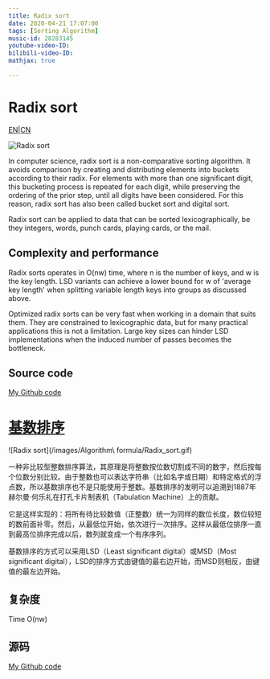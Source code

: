 ```yaml
---
title: Radix sort
date: 2020-04-21 17:07:00
tags: [Sorting Algorithm]
music-id: 28283145
youtube-video-ID: 
bilibili-video-ID: 
mathjax: true

---
```


# Radix sort

[EN](#EN)|[CN](#CN)

![Radix sort](/images/Algorithm%20formula/Radix_sort.gif)

<span id="EN"> 

In computer science, radix sort is a non-comparative sorting algorithm. It avoids comparison by creating and distributing elements into buckets according to their radix. For elements with more than one significant digit, this bucketing process is repeated for each digit, while preserving the ordering of the prior step, until all digits have been considered. For this reason, radix sort has also been called bucket sort and digital sort.

Radix sort can be applied to data that can be sorted lexicographically, be they integers, words, punch cards, playing cards, or the mail.

## Complexity and performance

Radix sorts operates in O(nw) time, where n is the number of keys, and w is the key length. LSD variants can achieve a lower bound for w of 'average key length' when splitting variable length keys into groups as discussed above.

Optimized radix sorts can be very fast when working in a domain that suits them. They are constrained to lexicographic data, but for many practical applications this is not a limitation. Large key sizes can hinder LSD implementations when the induced number of passes becomes the bottleneck.

## Source code

[My Github code](https://github.com/YoTro/Python_repository/blob/master/Sorting_Algorithms/Radix_sort.py)

<span id="CN"> 

# [基数排序](https://baike.baidu.com/item/%E5%9F%BA%E6%95%B0%E6%8E%92%E5%BA%8F)

![Radix sort](/images/Algorithm\ formula/Radix_sort.gif)

一种非比较型整数排序算法，其原理是将整数按位数切割成不同的数字，然后按每个位数分别比较。由于整数也可以表达字符串（比如名字或日期）和特定格式的浮点数，所以基数排序也不是只能使用于整数。基数排序的发明可以追溯到1887年赫尔曼·何乐礼在打孔卡片制表机（Tabulation Machine）上的贡献。

它是这样实现的：将所有待比较数值（正整数）统一为同样的数位长度，数位较短的数前面补零。然后，从最低位开始，依次进行一次排序。这样从最低位排序一直到最高位排序完成以后，数列就变成一个有序序列。

基数排序的方式可以采用LSD（Least significant digital）或MSD（Most significant digital），LSD的排序方式由键值的最右边开始，而MSD则相反，由键值的最左边开始。

## 复杂度

Time O(nw)

## 源码

[My Github code](https://github.com/YoTro/Python_repository/blob/master/Sorting_Algorithms/Radix_sort.py)
